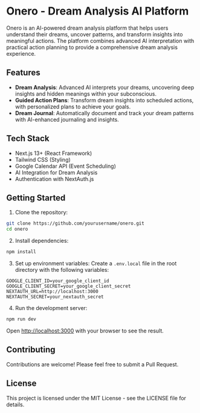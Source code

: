 # Onero - Dream Analysis AI Platform

Onero is an AI-powered dream analysis platform that helps users understand their dreams, uncover patterns, and transform insights into meaningful actions. The platform combines advanced AI interpretation with practical action planning to provide a comprehensive dream analysis experience.

## Features

- **Dream Analysis**: Advanced AI interprets your dreams, uncovering deep insights and hidden meanings within your subconscious.
- **Guided Action Plans**: Transform dream insights into scheduled actions, with personalized plans to achieve your goals.
- **Dream Journal**: Automatically document and track your dream patterns with AI-enhanced journaling and insights.

## Tech Stack

- Next.js 13+ (React Framework)
- Tailwind CSS (Styling)
- Google Calendar API (Event Scheduling)
- AI Integration for Dream Analysis
- Authentication with NextAuth.js

## Getting Started

1. Clone the repository:
```bash
git clone https://github.com/yourusername/onero.git
cd onero
```

2. Install dependencies:
```bash
npm install
```

3. Set up environment variables:
Create a `.env.local` file in the root directory with the following variables:
```
GOOGLE_CLIENT_ID=your_google_client_id
GOOGLE_CLIENT_SECRET=your_google_client_secret
NEXTAUTH_URL=http://localhost:3000
NEXTAUTH_SECRET=your_nextauth_secret
```

4. Run the development server:
```bash
npm run dev
```

Open [http://localhost:3000](http://localhost:3000) with your browser to see the result.

## Contributing

Contributions are welcome! Please feel free to submit a Pull Request.

## License

This project is licensed under the MIT License - see the LICENSE file for details. 